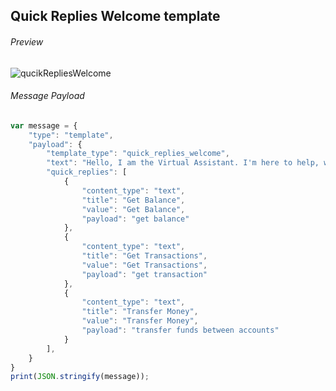 ##  Quick Replies Welcome template

###### Preview

![qucikRepliesWelcome](https://user-images.githubusercontent.com/58174664/148945067-332cdf1b-fd76-41e3-b2da-bb58b0bb0e5b.PNG)

###### Message Payload
```js
var message = {
    "type": "template",
    "payload": {
        "template_type": "quick_replies_welcome",
        "text": "Hello, I am the Virtual Assistant. I'm here to help, what would you like to do today?",
        "quick_replies": [
            {
                "content_type": "text",
                "title": "Get Balance",
                "value": "Get Balance",
                "payload": "get balance"
            },
            {
                "content_type": "text",
                "title": "Get Transactions",
                "value": "Get Transactions",
                "payload": "get transaction"
            },
            {
                "content_type": "text",
                "title": "Transfer Money",
                "value": "Transfer Money",
                "payload": "transfer funds between accounts"
            }
        ],
    }
}
print(JSON.stringify(message));
```